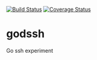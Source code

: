 
[![Build Status](https://travis-ci.org/dopuskh3/godssh.png)](https://travis-ci.org/dopuskh3/godssh)
[![Coverage Status](https://coveralls.io/repos/dopuskh3/godssh/badge.png?branch=master)](https://coveralls.io/r/dopuskh3/godssh?branch=master)

godssh
======

Go ssh experiment
